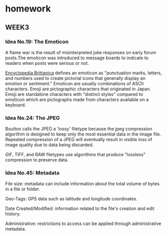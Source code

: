 # homework

## WEEK3

### Idea No.19: The Emoticon </h3>

A flame war is the result of misinterpreted joke responses on early forum posts.The emoticon was introduced to message boards to indicate to readers when posts were serious or not.

<a href="https://www.britannica.com/story/whats-the-difference-between-emoji-and-emoticons" target="blank">Encyclopedia Brittanica</a>
defines an emoticon as "punctuation marks, letters, and numbers used
to create pictorial icons that generally display an emotion or sentiment."
Emoticon are usually combinations of ASCII characters.
Emoji are pictographic characters that originated in Japan. Emoji are
standalone characters with "distinct styles" compared to emoticon
which are pictographs made from characters available on a keyboard.

### Idea No.24: The JPEG
Boulton calls the JPEG a 'lossy' filetype because the jpeg compression
algorithm is designed to keep only the most essential data in the image
file. Repeated compression of a JPEG will eventually result in visible
loss of image quality due to data being discarded.

GIF, TIFF, and RAW filetypes use algorithms that produce "lossless"
compression to preserve data.

### Idea No.45: Metadata
File size: metadata can include information about the total volume
of bytes in a file or folder.

Geo-Tags: GPS data such as latitude and longitude coordinates.

Date Created/Modified: information related to the file's creation and edit history.

Administrative: restrictions to access can be applied through administrative metadata.
